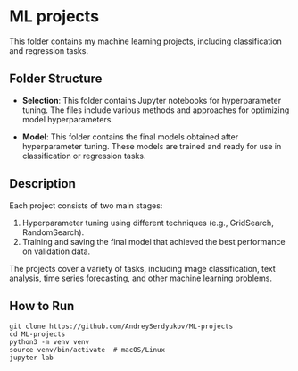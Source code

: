 # ML projects
This folder contains my machine learning projects, including classification and regression tasks.

## Folder Structure

- **Selection**: This folder contains Jupyter notebooks for hyperparameter tuning. The files include various methods and approaches for optimizing model hyperparameters.
  
- **Model**: This folder contains the final models obtained after hyperparameter tuning. These models are trained and ready for use in classification or regression tasks.

## Description

Each project consists of two main stages:
1. Hyperparameter tuning using different techniques (e.g., GridSearch, RandomSearch).
2. Training and saving the final model that achieved the best performance on validation data.

The projects cover a variety of tasks, including image classification, text analysis, time series forecasting, and other machine learning problems.

## How to Run
```
git clone https://github.com/AndreySerdyukov/ML-projects
cd ML-projects
python3 -m venv venv
source venv/bin/activate  # macOS/Linux
jupyter lab
```


